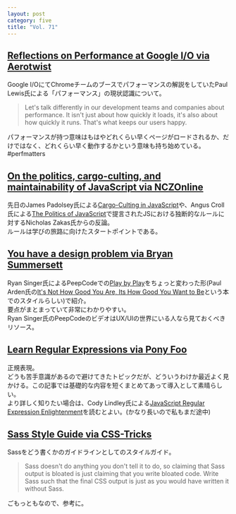```yaml
---
layout: post
category: five
title: "Vol. 71"
---
```


## [Reflections on Performance at Google I/O via Aerotwist](http://aerotwist.com/blog/reflections-on-performance-at-google-io/)

Google I/OにてChromeチームのブースでパフォーマンスの解説をしていたPaul Lewis氏による「パフォーマンス」の現状認識について。  

> Let's talk differently in our development teams and companies about performance. It isn't just about how quickly it loads, it's also about how quickly it runs. That's what keeps our users happy.

パフォーマンスが持つ意味はもはやどれくらい早くページがロードされるか、だけではなく、どれくらい早く動作するかという意味も持ち始めている。  
#perfmatters

## [On the politics, cargo-culting, and maintainability of JavaScript via NCZOnline](http://www.nczonline.net/blog/2013/05/28/on-the-politics-cargo-culting-and-maintainability-of-javascript/)

先日のJames Padolsey氏による[Cargo-Culting in JavaScript](http://net.tutsplus.com/tutorials/javascript-ajax/cargo-culting-in-javascript/)や、Angus Croll氏による[The Politics of JavaScript](https://speakerdeck.com/anguscroll/the-politics-of-javascript)で提言されたJSにおける独断的なルールに対するNicholas Zakas氏からの反論。  
ルールは学びの旅路に向けたスタートポイントである。

## [You have a design problem via Bryan Summersett](http://bsumm.net/2013/05/28/you-have-a-design-problem.html)

Ryan Singer氏によるPeepCodeでの[Play by Play](https://peepcode.com/products/design-bundle)をちょっと変わった形(Paul Arden氏の[It's Not How Good You Are, Its How Good You Want to Be](http://www.amazon.com/Its-Not-How-Good-Want/dp/0714843377)という本でのスタイルらしい)で紹介。  
要点がまとまっていて非常にわかりやすい。  
Ryan Singer氏のPeepCodeのビデオはUX/UIの世界にいる人なら見ておくべきリソース。

## [Learn Regular Expressions via Pony Foo](http://blog.ponyfoo.com/2013/05/27/learn-regular-expressions)

正規表現。  
どうも苦手意識があるので避けてきたトピックだが、どういうわけか最近よく見かける。この記事では基礎的な内容を短くまとめてあって導入として素晴らしい。  
より詳しく知りたい場合は、Cody Lindley氏による[JavaScript Regular Expression Enlightenment](http://tech.pro/tutorial/1214/javascript-regular-expression-enlightenment)を読むとよい。(かなり長いので私もまだ途中)

## [Sass Style Guide via CSS-Tricks](http://css-tricks.com/sass-style-guide/)

Sassをどう書くかのガイドラインとしてのスタイルガイド。  

> Sass doesn't do anything you don't tell it to do, so claiming that Sass output is bloated is just claiming that you write bloated code. Write Sass such that the final CSS output is just as you would have written it without Sass.

ごもっともなので、参考に。
